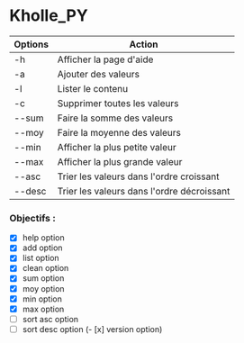 # Kholle_PY


| Options       |  Action       |
| ------------- | ------------- |
| -h  | Afficher la page d'aide |
| -a  | Ajouter des valeurs |
| -l  | Lister le contenu  |
| -c  | Supprimer toutes les valeurs  |
| --sum  |  Faire la somme des valeurs |
| --moy  |  Faire la moyenne des valeurs|
| --min  |  Afficher la plus petite valeur |
| --max  |  Afficher la plus grande valeur |
| --asc | Trier les valeurs dans l'ordre croissant |
| --desc | Trier les valeurs dans l'ordre décroissant |








### Objectifs :

- [x] help option
- [x] add option
- [x] list option
- [x] clean option
- [x] sum option
- [x] moy option
- [x] min option
- [x] max option
- [ ] sort asc option
- [ ] sort desc option
(- [x] version option)
